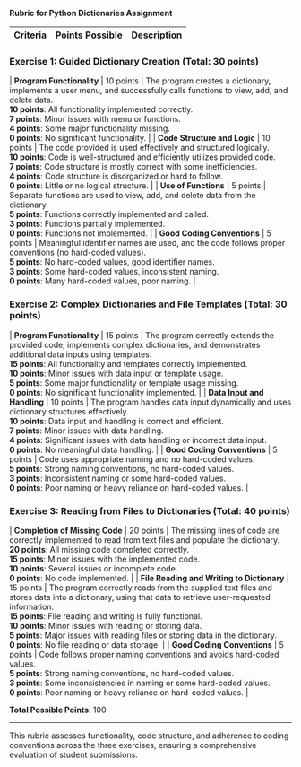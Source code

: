 
**Rubric for Python Dictionaries Assignment**

| Criteria | Points Possible | Description |
|----------|-----------------|-------------|

### **Exercise 1: Guided Dictionary Creation (Total: 30 points)**  
| **Program Functionality** | 10 points | The program creates a dictionary, implements a user menu, and successfully calls functions to view, add, and delete data. <br> **10 points**: All functionality implemented correctly. <br> **7 points**: Minor issues with menu or functions. <br> **4 points**: Some major functionality missing. <br> **0 points**: No significant functionality. |
| **Code Structure and Logic** | 10 points | The code provided is used effectively and structured logically. <br> **10 points**: Code is well-structured and efficiently utilizes provided code. <br> **7 points**: Code structure is mostly correct with some inefficiencies. <br> **4 points**: Code structure is disorganized or hard to follow. <br> **0 points**: Little or no logical structure. |
| **Use of Functions** | 5 points | Separate functions are used to view, add, and delete data from the dictionary. <br> **5 points**: Functions correctly implemented and called. <br> **3 points**: Functions partially implemented. <br> **0 points**: Functions not implemented. |
| **Good Coding Conventions** | 5 points | Meaningful identifier names are used, and the code follows proper conventions (no hard-coded values). <br> **5 points**: No hard-coded values, good identifier names. <br> **3 points**: Some hard-coded values, inconsistent naming. <br> **0 points**: Many hard-coded values, poor naming. |

### **Exercise 2: Complex Dictionaries and File Templates (Total: 30 points)**  
| **Program Functionality** | 15 points | The program correctly extends the provided code, implements complex dictionaries, and demonstrates additional data inputs using templates. <br> **15 points**: All functionality and templates correctly implemented. <br> **10 points**: Minor issues with data input or template usage. <br> **5 points**: Some major functionality or template usage missing. <br> **0 points**: No significant functionality implemented. |
| **Data Input and Handling** | 10 points | The program handles data input dynamically and uses dictionary structures effectively. <br> **10 points**: Data input and handling is correct and efficient. <br> **7 points**: Minor issues with data handling. <br> **4 points**: Significant issues with data handling or incorrect data input. <br> **0 points**: No meaningful data handling. |
| **Good Coding Conventions** | 5 points | Code uses appropriate naming and no hard-coded values. <br> **5 points**: Strong naming conventions, no hard-coded values. <br> **3 points**: Inconsistent naming or some hard-coded values. <br> **0 points**: Poor naming or heavy reliance on hard-coded values. |

### **Exercise 3: Reading from Files to Dictionaries (Total: 40 points)**  
| **Completion of Missing Code** | 20 points | The missing lines of code are correctly implemented to read from text files and populate the dictionary. <br> **20 points**: All missing code completed correctly. <br> **15 points**: Minor issues with the implemented code. <br> **10 points**: Several issues or incomplete code. <br> **0 points**: No code implemented. |
| **File Reading and Writing to Dictionary** | 15 points | The program correctly reads from the supplied text files and stores data into a dictionary, using that data to retrieve user-requested information. <br> **15 points**: File reading and writing is fully functional. <br> **10 points**: Minor issues with reading or storing data. <br> **5 points**: Major issues with reading files or storing data in the dictionary. <br> **0 points**: No file reading or data storage. |
| **Good Coding Conventions** | 5 points | Code follows proper naming conventions and avoids hard-coded values. <br> **5 points**: Strong naming conventions, no hard-coded values. <br> **3 points**: Some inconsistencies in naming or some hard-coded values. <br> **0 points**: Poor naming or heavy reliance on hard-coded values. |

**Total Possible Points**: 100

---

This rubric assesses functionality, code structure, and adherence to coding conventions across the three exercises, ensuring a comprehensive evaluation of student submissions.
